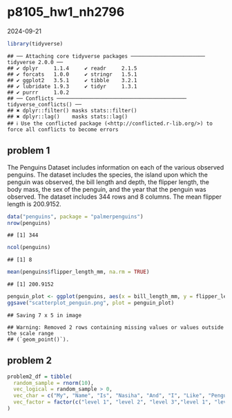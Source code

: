 p8105_hw1_nh2796
================
2024-09-21

``` r
library(tidyverse)
```

    ## ── Attaching core tidyverse packages ──────────────────────── tidyverse 2.0.0 ──
    ## ✔ dplyr     1.1.4     ✔ readr     2.1.5
    ## ✔ forcats   1.0.0     ✔ stringr   1.5.1
    ## ✔ ggplot2   3.5.1     ✔ tibble    3.2.1
    ## ✔ lubridate 1.9.3     ✔ tidyr     1.3.1
    ## ✔ purrr     1.0.2     
    ## ── Conflicts ────────────────────────────────────────── tidyverse_conflicts() ──
    ## ✖ dplyr::filter() masks stats::filter()
    ## ✖ dplyr::lag()    masks stats::lag()
    ## ℹ Use the conflicted package (<http://conflicted.r-lib.org/>) to force all conflicts to become errors

## problem 1

The Penguins Dataset includes information on each of the various
observed penguins. The dataset includes the species, the island upon
which the penguin was observed, the bill length and depth, the flipper
length, the body mass, the sex of the penguin, and the year that the
penguin was observed. The dataset includes 344 rows and 8 columns. The
mean flipper length is 200.9152.

``` r
data("penguins", package = "palmerpenguins")
nrow(penguins)
```

    ## [1] 344

``` r
ncol(penguins)
```

    ## [1] 8

``` r
mean(penguins$flipper_length_mm, na.rm = TRUE)
```

    ## [1] 200.9152

``` r
penguin_plot <- ggplot(penguins, aes(x = bill_length_mm, y = flipper_length_mm, color = species)) + geom_point()
ggsave("scatterplot_penguin.png", plot = penguin_plot)
```

    ## Saving 7 x 5 in image

    ## Warning: Removed 2 rows containing missing values or values outside the scale range
    ## (`geom_point()`).

## problem 2

``` r
problem2_df = tibble(
  random_sample = rnorm(10),
  vec_logical = random_sample > 0,
  vec_char = c("My", "Name", "Is", "Nasiha", "And", "I", "Like", "Penguins", "A", "Lot"),
  vec_factor = factor(c("level 1", "level 2", "level 3","level 1", "level 2", "level 3", "level 1", "level 2", "level 3", "level 1"))
)
```
